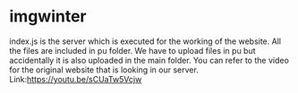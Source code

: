 # imgwinter
index.js is the server which is executed for the working of the website. All the files are included in pu folder. We have to upload files in pu but accidentally it is also uploaded in the main folder.
You can refer to the video for the original website that is looking in our server.
Link:https://youtu.be/sCUaTw5Vcjw
